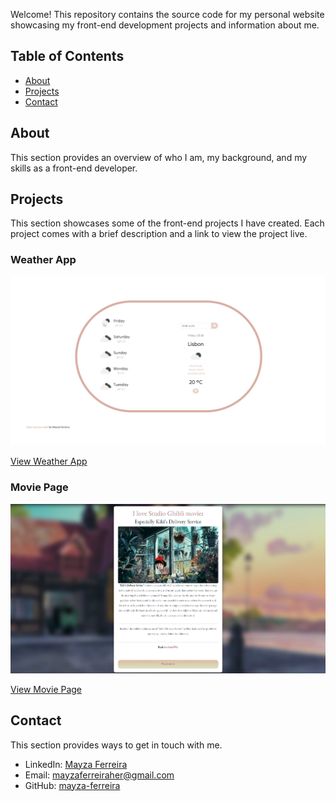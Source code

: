 
Welcome! This repository contains the source code for my personal website showcasing my front-end development projects and information about me.

## Table of Contents

- [About](#about)
- [Projects](#projects)
- [Contact](#contact)

## About

This section provides an overview of who I am, my background, and my skills as a front-end developer.

## Projects

This section showcases some of the front-end projects I have created. Each project comes with a brief description and a link to view the project live.

### Weather App

![Weather App](/images/weather_app.png)

[View Weather App](https://weatherapp-mayza.netlify.app)

### Movie Page

![Movie Page](/images/movie.png)

[View Movie Page](https://movie-project-mayza.netlify.app)

## Contact

This section provides ways to get in touch with me.

- LinkedIn: [Mayza Ferreira](https://www.linkedin.com/in/mayza-ferreira-aa1b852a5/)
- Email: mayzaferreiraher@gmail.com
- GitHub: [mayza-ferreira](https://github.com/mayza-ferreira)




 
